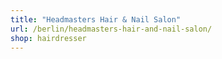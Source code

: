 ```yaml
---
title: "Headmasters Hair & Nail Salon"
url: /berlin/headmasters-hair-and-nail-salon/
shop: hairdresser
---
```

